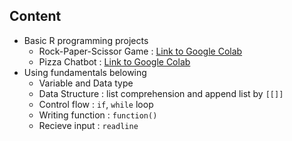 
## Content

- Basic R programming projects
  - Rock-Paper-Scissor Game : [Link to Google Colab](https://colab.research.google.com/drive/1sQHmSOFKScUWpHb5l7LVarAUz4wXrb3l?usp=sharing)
  - Pizza Chatbot : [Link to Google Colab](https://colab.research.google.com/drive/1t96dBNIS6xnIDATaO0qG_gpbS5_gix0W?usp=sharing)
- Using fundamentals belowing
  - Variable and Data type
  - Data Structure : list comprehension and append list by `[[]]`
  - Control flow : `if`, `while` loop
  - Writing function : `function()`
  - Recieve input : `readline`
